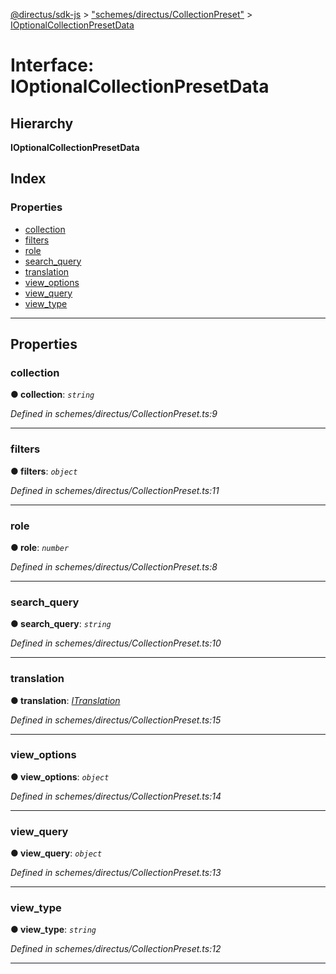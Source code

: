 [@directus/sdk-js](../README.md) > ["schemes/directus/CollectionPreset"](../modules/_schemes_directus_collectionpreset_.md) > [IOptionalCollectionPresetData](../interfaces/_schemes_directus_collectionpreset_.ioptionalcollectionpresetdata.md)

# Interface: IOptionalCollectionPresetData

## Hierarchy

**IOptionalCollectionPresetData**

## Index

### Properties

* [collection](_schemes_directus_collectionpreset_.ioptionalcollectionpresetdata.md#collection)
* [filters](_schemes_directus_collectionpreset_.ioptionalcollectionpresetdata.md#filters)
* [role](_schemes_directus_collectionpreset_.ioptionalcollectionpresetdata.md#role)
* [search_query](_schemes_directus_collectionpreset_.ioptionalcollectionpresetdata.md#search_query)
* [translation](_schemes_directus_collectionpreset_.ioptionalcollectionpresetdata.md#translation)
* [view_options](_schemes_directus_collectionpreset_.ioptionalcollectionpresetdata.md#view_options)
* [view_query](_schemes_directus_collectionpreset_.ioptionalcollectionpresetdata.md#view_query)
* [view_type](_schemes_directus_collectionpreset_.ioptionalcollectionpresetdata.md#view_type)

---

## Properties

<a id="collection"></a>

###  collection

**● collection**: *`string`*

*Defined in schemes/directus/CollectionPreset.ts:9*

___
<a id="filters"></a>

###  filters

**● filters**: *`object`*

*Defined in schemes/directus/CollectionPreset.ts:11*

___
<a id="role"></a>

###  role

**● role**: *`number`*

*Defined in schemes/directus/CollectionPreset.ts:8*

___
<a id="search_query"></a>

###  search_query

**● search_query**: *`string`*

*Defined in schemes/directus/CollectionPreset.ts:10*

___
<a id="translation"></a>

###  translation

**● translation**: *[ITranslation](_schemes_directus_translation_.itranslation.md)*

*Defined in schemes/directus/CollectionPreset.ts:15*

___
<a id="view_options"></a>

###  view_options

**● view_options**: *`object`*

*Defined in schemes/directus/CollectionPreset.ts:14*

___
<a id="view_query"></a>

###  view_query

**● view_query**: *`object`*

*Defined in schemes/directus/CollectionPreset.ts:13*

___
<a id="view_type"></a>

###  view_type

**● view_type**: *`string`*

*Defined in schemes/directus/CollectionPreset.ts:12*

___

